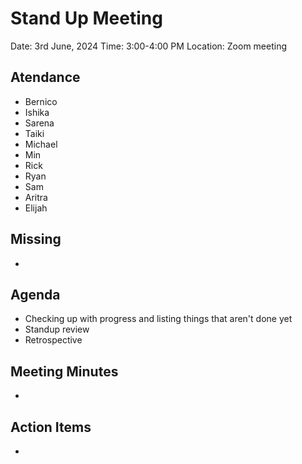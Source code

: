 # Stand Up Meeting
Date: 3rd June, 2024
Time: 3:00-4:00 PM
Location: Zoom meeting

## Atendance
- Bernico
- Ishika
- Sarena
- Taiki
- Michael
- Min
- Rick
- Ryan
- Sam
- Aritra
- Elijah

## Missing
- 

## Agenda
- Checking up with progress and listing things that aren't done yet
- Standup review
- Retrospective

## Meeting Minutes
- 

## Action Items
- 
